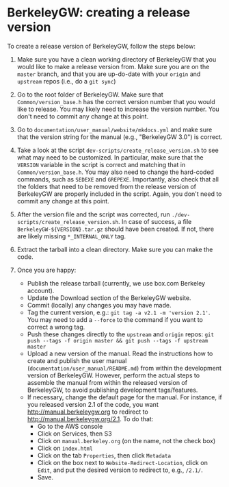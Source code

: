 # BerkeleyGW: creating a release version

To create a release version of BerkeleyGW, follow the steps below:


1. Make sure you have a clean working directory of BerkeleyGW that you would
   like to make a release version from. Make sure you are on the `master` branch, and
   that you are up-do-date with your `origin` and `upstream` repos (i.e., do a `git sync`)

2. Go to the root folder of BerkeleyGW. Make sure that `Common/version_base.h`
   has the correct version number that you would like to release. You may
   likely need to increase the version number. You don't need to commit any
   change at this point.

3. Go to `documentation/user_manual/website/mkdocs.yml` and make sure that the version
   string for the manual (e.g., "BerkeleyGW 3.0") is correct.

4. Take a look at the script `dev-scripts/create_release_version.sh` to see
   what may need to be customized. In particular, make sure that the `VERSION`
   variable in the script is correct and matching that in
   `Common/version_base.h`. You may also need to change the hard-coded
   commands, such as `SEDEXE` and `GREPEXE`. Importantly, also check that all
   the folders that need to be removed from the release version of BerkeleyGW
   are properly included in the script. Again, you don't need to commit any
   change at this point.

5. After the version file and the script was corrected, run
   `./dev-scripts/create_release_version.sh`. In case of success, a file
   `BerkeleyGW-${VERSION}.tar.gz` should have been created. If not, there
   are likely missing `*_INTERNAL_ONLY` tag.

6. Extract the tarball into a clean directory. Make sure you can make the code.

7. Once you are happy:

    - Publish the release tarball (currently, we use box.com Berkeley account).
    - Update the Download section of the BerkeleyGW website.
    - Commit (locally) any changes you may have made.
    - Tag the current version, e.g.: `git tag -a v2.1 -m 'version 2.1'`.
       You may need to add a `--force` to the command if you want to correct
       a wrong tag.
    - Push these changes directly to the `upstream` and `origin` repos:
      `git push --tags -f origin master && git push --tags -f upstream master`
    - Upload a new version of the manual. Read the instructions how to create
      and publish the user manual (`documentation/user_manual/README.md`) from
      within the development version of BerkeleyGW. However, perform the actual
      steps to assemble the manual from within the released version of
      BerkeleyGW, to avoid publishing development tags/features.
    - If necessary, change the default page for the manual. For instance, if you
      released version 2.1 of the code, you want <http://manual.berkeleygw.org> to
      redirect to <http://manual.berkeleygw.org/2.1>. To do that:
        - Go to the AWS console
        - Click on Services, then S3
        - Click on `manual.berkeley.org` (on the name, not the check box)
        - Click on `index.html`
        - Click on the tab `Properties`, then click `Metadata`
        - Click on the box next to `Website-Redirect-Location`, click on `Edit`,
          and put the desired version to redirect to, e.g., `/2.1/`.
        - Save.
